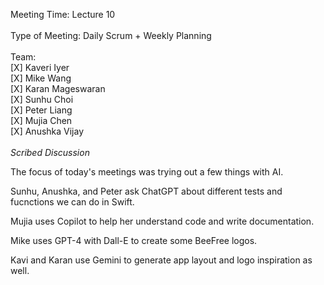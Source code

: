 Meeting Time: Lecture 10 \
\
Type of Meeting: Daily Scrum + Weekly Planning \
\
Team: \
    [X] Kaveri Iyer\
    [X] Mike Wang\
    [X] Karan Mageswaran\
    [X] Sunhu Choi\
    [X] Peter Liang\
    [X] Mujia Chen\
    [X] Anushka Vijay\
\
*Scribed Discussion*

The focus of today's meetings was trying out a few things with AI.

Sunhu, Anushka, and Peter ask ChatGPT about different tests and fucnctions we can do in Swift.

Mujia uses Copilot to help her understand code and write documentation.

Mike uses GPT-4 with Dall-E to create some BeeFree logos.

Kavi and Karan use Gemini to generate app layout and logo inspiration as well.